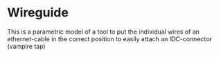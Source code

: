 # Wireguide

This is a parametric model of a tool to put the individual wires of an ethernet-cable in the correct position to easily attach an IDC-connector (vampire tap)
